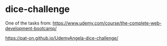 # dice-challenge
One of the tasks from: https://www.udemy.com/course/the-complete-web-development-bootcamp/

https://pat-on.github.io/UdemyAngela-dice-challenge/
